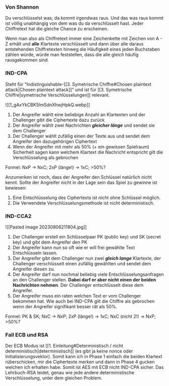 ### Von Shannon
Du verschlüsselst was, da kommt irgendwas raus. Und das was raus kommt ist völlig unabhängig von dem was du da verschlüsselt hast. Jeder Chiffretext hat die gleiche Chance zu erscheinen.

Wenn man also als Chiffretext immer eine Zeichenkette mit Zeichen von A - Z erhält und **alle** Klartexte verschlüsselt und dann über alle daraus entstehenden Chiffretexten hinweg die Häufigkeit eines jeden Buchstaben zählen würde, würde man feststellen, dass die alle gleich häufig rausgekommen sind.
### IND-CPA
Steht für "Indistinguishable-[[3. Symetrische Chiffre#Chosen plaintext attack|Chosen plaintext attack]]" und ist für [[3. Symetrische Chiffre|symetrische Verschlüsselungen]] relevant.

![[1_gAxYkCBK5lmSdnXhwjHpkQ.webp]]

1. Der Angreifer wählt eine beliebige Anzahl an Klartexten und der Challenger gibt die Ciphertexte dazu zurück
2. Der Angreifer wählt zwei Nachrichten ***gleicher länge*** und sendet sie dem Challenger
3. Der Challenger wählt zufällig einen der Texte aus und sendet dem Angreifer den dazugehörigen Ciphertext
4. Wenn der Angreifer mit mehr als 50% (+ ein gewissen Spielraum) Sicherheit sagen kann welchem Klartext die Nachricht entspricht gilt die Verschlüsselung als gebrochen

Formel: NxP -> NxC; 2xP (länge!) -> 1xC; >50%?

Anzumerken ist noch, dass der Angreifer den Schlüssel natürlich nicht kennt. Sollte der Angreifer nicht in der Lage sein das Spiel zu gewinne ist bewiesen:

1. Eine Entschlüsselung des Ciphertexts ist nicht ohne Schlüssel möglich.
2. Die Verwendete Verschlüsselungsmethode ist nicht deterministisch.

### IND-CCA2

![[Pasted image 20230806211804.jpg]]

1. Der Challenger erstell ein Schlüsselpaar PK (public key) und SK (secret key) und gibt dem Angreifer den PK
2. Der Angreifer kann nun so oft wie er will frei gewählte Text Entschlüsseln lassen.
3. Der Angreifer gibt dem Challenger nun zwei ***gleich lange*** Klartexte, der Challenger verschlüsselt einen zufällig gewählten und sendet dem Angreifer diesen zu.
4. Der Angreifer darf nun nochmal beliebig viele Entschlüsselungsanfragen an den Challenger stellen. **Dabei darf er aber nicht einen der beiden Nachrichten nehmen**. Der Challenger entschlüsselt diese dem Angreifer.
5. Der Angreifer muss ein raten welchen Text er vom Challenger bekommen hat. Wie auch bei IND-CPA gilt die Chiffre als gebrochen wenn der Angreifer signifikant besser rät als 50%.

Formel: PK & SK; NxC -> NxP; 2xP (länge!) -> 1xC; NxC (nicht 2!) -> NxP; >50%?
### Fall ECB und RSA

Der ECB Modus ist [[1. Einleitung#Deterministisch / nicht deterministisch|deterministisch]] (es gibt ja keine nonce oder Initialisierungsvektor). Somit kann ich in Phase 1 einfach die beiden Klartext rüberschicken, mir die Ciphertexte merken und dann in Phase 4 gucken welchen ich erhalten habe. Somit ist AES mit ECB nicht IND-CPA sicher. Das Lehrbuch-RSA leidet, genau wie jede andere deterministische Verschlüsselung, unter dem gleichen Problem.
